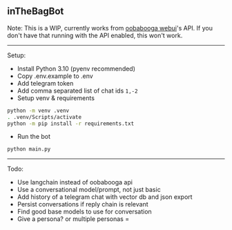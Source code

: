 ## inTheBagBot

Note: This is a WIP, currently works from [oobabooga webui](https://github.com/oobabooga/text-generation-webui)'s API.  If you don't have that running with the API enabled, this won't work.

---

Setup:

- Install Python 3.10 (pyenv recommended)
- Copy .env.example to .env
- Add telegram token
- Add comma separated list of chat ids `1,-2`
- Setup venv & requirements
```bash
python -m venv .venv
. .venv/Scripts/activate
python -m pip install -r requirements.txt
```
- Run the bot
```bash
python main.py
```

--- 

Todo:
- Use langchain instead of oobabooga api
- Use a conversational model/prompt, not just basic
- Add history of a telegram chat with vector db and json export
- Persist conversations if reply chain is relevant
- Find good base models to use for conversation
- Give a persona? or multiple personas
=
